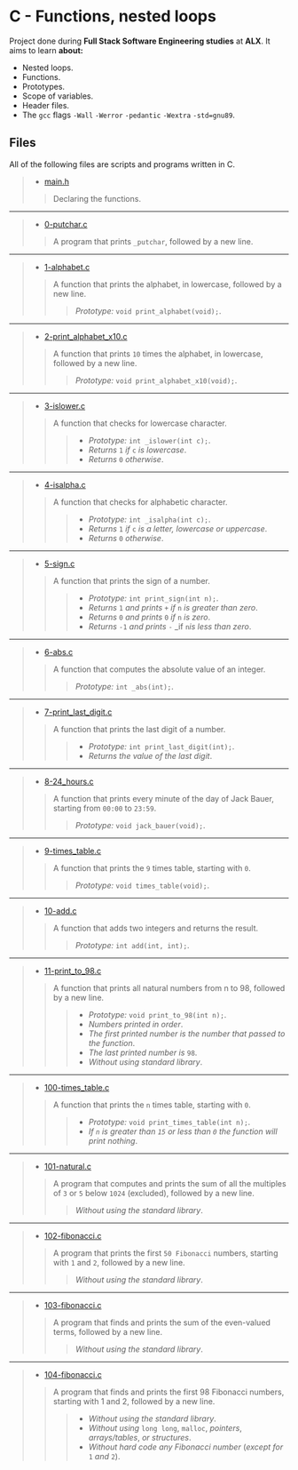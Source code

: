 # C - Functions, nested loops

Project done during **Full Stack Software Engineering studies** at **ALX**. It aims to learn **about:**

* Nested loops.
* Functions.
* Prototypes.
* Scope of variables.
* Header files.
* The `gcc` flags `-Wall` `-Werror` `-pedantic` `-Wextra` `-std=gnu89`.

## Files

All of the following files are scripts and programs written in C.

> * [main.h](https://github.com/Moh-A-Mahdi/alx-low_level_programming/blob/master/0x02-functions_nested_loops/main.h)
>
>> Declaring the functions.
------------------

> * [0-putchar.c](https://github.com/Moh-A-Mahdi/alx-low_level_programming/blob/master/0x02-functions_nested_loops/0-putchar.c)
>
>> A program that prints `_putchar`, followed by a new line.
------------------

> * [1-alphabet.c](https://github.com/Moh-A-Mahdi/alx-low_level_programming/blob/master/0x02-functions_nested_loops/1-alphabet.c)
>
>> A function that prints the alphabet, in lowercase, followed by a new line.
>>> _Prototype:_ `void print_alphabet(void);`.
------------------

> * [2-print_alphabet_x10.c](https://github.com/Moh-A-Mahdi/alx-low_level_programming/blob/master/0x02-functions_nested_loops/2-print_alphabet_x10.c)
>
>> A function that prints `10` times the alphabet, in lowercase, followed by a new line.
>>> _Prototype:_ `void print_alphabet_x10(void);`.
------------------
>
> * [3-islower.c](https://github.com/Moh-A-Mahdi/alx-low_level_programming/blob/master/0x02-functions_nested_loops/3-islower.c)
>
>> A function that checks for lowercase character.
>>>
>>> * _Prototype:_ `int _islower(int c);`.
>>> * _Returns_ `1` _if_ `c` _is lowercase_.
>>> * _Returns_ `0` _otherwise_.

------------------

> * [4-isalpha.c](https://github.com/Moh-A-Mahdi/alx-low_level_programming/blob/master/0x02-functions_nested_loops/4-isalpha.c)
>
>> A function that checks for alphabetic character.
>>>
>>> * _Prototype:_ `int _isalpha(int c);`.
>>> * _Returns_ `1` _if_ `c` _is a letter, lowercase or uppercase_.
>>> * _Returns_ `0` _otherwise_.

------------------
>
> * [5-sign.c](https://github.com/Moh-A-Mahdi/alx-low_level_programming/blob/master/0x02-functions_nested_loops/5-sign.c)
>
>> A function that prints the sign of a number.
>>>
>>> * _Prototype:_ `int print_sign(int n);`.
>>> * _Returns_ `1` _and prints_ `+` _if_ `n` _is greater than zero_.
>>> * _Returns_ `0` _and prints_ `0` _if_ `n` _is zero_.
>>> * _Returns_ `-1` _and prints_ `-` _if `n`_is less than zero_.

------------------

> * [6-abs.c](https://github.com/Moh-A-Mahdi/alx-low_level_programming/blob/master/0x02-functions_nested_loops/6-abs.c)
>
>> A function that computes the absolute value of an integer.
>>> _Prototype:_ `int _abs(int);`.
------------------

> * [7-print_last_digit.c](https://github.com/Moh-A-Mahdi/alx-low_level_programming/blob/master/0x02-functions_nested_loops/7-print_last_digit.c)
>
>> A function that prints the last digit of a number.
>>>
>>> * _Prototype:_ `int print_last_digit(int);`.
>>> * _Returns the value of the last digit_.

------------------

> * [8-24_hours.c](https://github.com/Moh-A-Mahdi/alx-low_level_programming/blob/master/0x02-functions_nested_loops/8-24_hours.c)
>
>> A function that prints every minute of the day of Jack Bauer, starting from `00:00` to `23:59`.
>>> _Prototype:_ `void jack_bauer(void);`.
------------------

> * [9-times_table.c](https://github.com/Moh-A-Mahdi/alx-low_level_programming/blob/master/0x02-functions_nested_loops/9-times_table.c)
>
>> A function that prints the `9` times table, starting with `0`.
>>> _Prototype:_ `void times_table(void);`.
------------------
>
> * [10-add.c](https://github.com/Moh-A-Mahdi/alx-low_level_programming/blob/master/0x02-functions_nested_loops/10-add.c)
>
>> A function that adds two integers and returns the result.
>>> _Prototype:_ `int add(int, int);`.
------------------

> * [11-print_to_98.c](https://github.com/Moh-A-Mahdi/alx-low_level_programming/blob/master/0x02-functions_nested_loops/11-print_to_98.c)
>
>> A function that prints all natural numbers from n to 98, followed by a new line.
>>>
>>> * _Prototype:_ `void print_to_98(int n);`.
>>> * _Numbers printed in order_.
>>> * _The first printed number is the number that passed to the function_.
>>> * _The last printed number is_ `98`.
>>> * _Without using standard library_.

------------------

> * [100-times_table.c](https://github.com/Moh-A-Mahdi/alx-low_level_programming/blob/master/0x02-functions_nested_loops/100-times_table.c)
>
>> A function that prints the `n` times table, starting with `0`.
>>>
>>> * _Prototype:_ `void print_times_table(int n);`.
>>> * _If `n` is greater than `15` or less than `0` the function will print nothing_.

 ------------------
>
> * [101-natural.c](https://github.com/Moh-A-Mahdi/alx-low_level_programming/blob/master/0x02-functions_nested_loops/101-natural.c)
>
>> A program that computes and prints the sum of all the multiples of `3` or `5` below `1024` (excluded), followed by a new line.
>>> _Without using the standard library_.
------------------

> * [102-fibonacci.c](https://github.com/Moh-A-Mahdi/alx-low_level_programming/blob/master/0x02-functions_nested_loops/102-fibonacci.c)
>
>> A program that prints the first `50 Fibonacci` numbers, starting with `1` and `2`, followed by a new line.
>>> _Without using the standard library_.
------------------
>
> * [103-fibonacci.c](https://github.com/Moh-A-Mahdi/alx-low_level_programming/blob/master/0x02-functions_nested_loops/103-fibonacci.c)
>
>> A program that finds and prints the sum of the even-valued terms, followed by a new line.
>>> _Without using the standard library_.
------------------
>
> * [104-fibonacci.c](https://github.com/Moh-A-Mahdi/alx-low_level_programming/blob/master/0x02-functions_nested_loops/104-fibonacci.c)
>
>> A program that finds and prints the first 98 Fibonacci numbers, starting with 1 and 2, followed by a new line.
>>>
>>> * _Without using the standard library_.
>>> * _Without using_ `long long`, `malloc`, _pointers_, _arrays/tables_, _or structures_.
>>> * _Without hard code any Fibonacci number_ (_except for_ `1` _and_ `2`).
